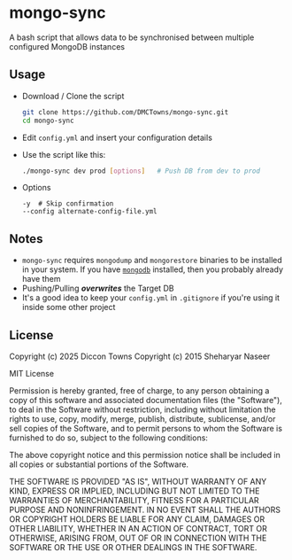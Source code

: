 # mongo-sync

A bash script that allows data to be synchronised between multiple configured MongoDB instances

## Usage

- Download / Clone the script

  ```bash
  git clone https://github.com/DMCTowns/mongo-sync.git
  cd mongo-sync
  ```

- Edit `config.yml` and insert your configuration details

- Use the script like this:

  ```bash
  ./mongo-sync dev prod	[options]	# Push DB from dev to prod
  ```

- Options

  ```
  -y  # Skip confirmation
  --config alternate-config-file.yml
  ```

## Notes

- `mongo-sync` requires `mongodump` and `mongorestore` binaries to be installed in your system. If you have [`mongodb`](http://docs.mongodb.org/manual/tutorial/#getting-started) installed, then you probably already have them
- Pushing/Pulling **_overwrites_** the Target DB
- It's a good idea to keep your `config.yml` in `.gitignore` if you're using it inside some other project

## License

Copyright (c) 2025 Diccon Towns
Copyright (c) 2015 Sheharyar Naseer

MIT License

Permission is hereby granted, free of charge, to any person obtaining
a copy of this software and associated documentation files (the
"Software"), to deal in the Software without restriction, including
without limitation the rights to use, copy, modify, merge, publish,
distribute, sublicense, and/or sell copies of the Software, and to
permit persons to whom the Software is furnished to do so, subject to
the following conditions:

The above copyright notice and this permission notice shall be
included in all copies or substantial portions of the Software.

THE SOFTWARE IS PROVIDED "AS IS", WITHOUT WARRANTY OF ANY KIND,
EXPRESS OR IMPLIED, INCLUDING BUT NOT LIMITED TO THE WARRANTIES OF
MERCHANTABILITY, FITNESS FOR A PARTICULAR PURPOSE AND
NONINFRINGEMENT. IN NO EVENT SHALL THE AUTHORS OR COPYRIGHT HOLDERS BE
LIABLE FOR ANY CLAIM, DAMAGES OR OTHER LIABILITY, WHETHER IN AN ACTION
OF CONTRACT, TORT OR OTHERWISE, ARISING FROM, OUT OF OR IN CONNECTION
WITH THE SOFTWARE OR THE USE OR OTHER DEALINGS IN THE SOFTWARE.
